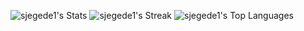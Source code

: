 ![sjegede1's Stats](https://github-readme-stats.vercel.app/api?username=sjegede1&theme=tokyonight&show_icons=true&hide_border=false&count_private=true)
![sjegede1's Streak](https://github-readme-streak-stats.herokuapp.com/?user=sjegede1&theme=tokyonight&hide_border=false)
![sjegede1's Top Languages](https://github-readme-stats.vercel.app/api/top-langs/?username=sjegede1&theme=tokyonight&show_icons=true&hide_border=false&layout=compact)

